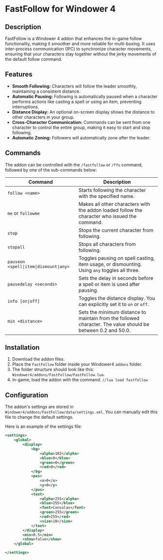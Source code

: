 # FastFollow for Windower 4

## Description

FastFollow is a Windower 4 addon that enhances the in-game follow functionality, making it smoother and more reliable for multi-boxing. It uses inter-process communication (IPC) to synchronize character movements, ensuring that your characters stay together without the jerky movements of the default follow command.

## Features

* **Smooth Following:** Characters will follow the leader smoothly, maintaining a consistent distance.
* **Automatic Pausing:** Following is automatically paused when a character performs actions like casting a spell or using an item, preventing interruptions.
* **Distance Display:** An optional on-screen display shows the distance to other characters in your group.
* **Cross-Character Communication:** Commands can be sent from one character to control the entire group, making it easy to start and stop following.
* **Automatic Zoning:** Followers will automatically zone after the leader.

## Commands

The addon can be controlled with the `/fastfollow` or `/ffo` command, followed by one of the sub-commands below:

| Command                             | Description                                                                                                                              |
| ----------------------------------- | ---------------------------------------------------------------------------------------------------------------------------------------- |
| `follow <name>`                     | Starts following the character with the specified name.                                                                                  |
| `me` or `followme`                  | Makes all other characters with the addon loaded follow the character who issued the command.                                              |
| `stop`                              | Stops the current character from following.                                                                                              |
| `stopall`                           | Stops all characters from following.                                                                                                     |
| `pauseon <spell\|item\|dismount\|any>` | Toggles pausing on spell casting, item usage, or dismounting. Using `any` toggles all three.                                               |
| `pausedelay <seconds>`              | Sets the delay in seconds before a spell or item is used after pausing.                                                                  |
| `info [on\|off]`                      | Toggles the distance display. You can explicitly set it to `on` or `off`.                                                                  |
| `min <distance>`                    | Sets the minimum distance to maintain from the followed character. The value should be between 0.2 and 50.0.                               |

## Installation

1.  Download the addon files.
2.  Place the `FastFollow` folder inside your Windower4 `addons` folder.
3.  The folder structure should look like this: `Windower4/addons/FastFollow/FastFollow.lua`.
4.  In-game, load the addon with the command: `//lua load fastfollow`

## Configuration

The addon's settings are stored in `Windower4/addons/FastFollow/data/settings.xml`. You can manually edit this file to change the default settings.

Here is an example of the settings file:

```xml
<settings>
    <global>
        <display>
            <bg>
                <alpha>102</alpha>
                <blue>0</blue>
                <green>0</green>
                <red>0</red>
            </bg>
            <pos>
                <x>0</x>
                <y>0</y>
            </pos>
            <text>
                <alpha>255</alpha>
                <blue>255</blue>
                <font>Consolas</font>
                <green>255</green>
                <red>255</red>
                <size>10</size>
            </text>
        </display>
        <min>0.5</min>
        <show>false</show>
    </global>

</settings>
